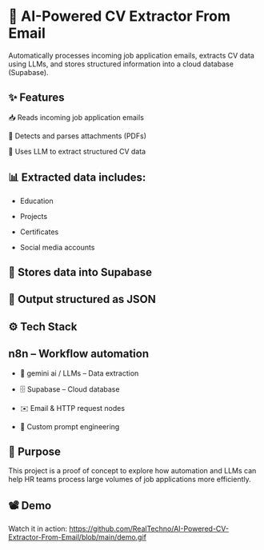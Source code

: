 # 🚀 AI-Powered CV Extractor From Email
Automatically processes incoming job application emails, extracts CV data using LLMs, and stores structured information into a cloud database (Supabase).

## ✨ Features
📥 Reads incoming job application emails

📎 Detects and parses attachments (PDFs)

🤖 Uses LLM to extract structured CV data

## 📊 Extracted data includes:

- Education

- Projects

- Certificates

- Social media accounts

## 💾 Stores data into Supabase

## 📂 Output structured as JSON

## ⚙️ Tech Stack
## n8n – Workflow automation

- 🤖 gemini ai / LLMs – Data extraction

- 🗄️ Supabase – Cloud database

- ✉️ Email & HTTP request nodes

- 🎯 Custom prompt engineering

## 🎯 Purpose
This project is a proof of concept to explore how automation and LLMs can help HR teams process large volumes of job applications more efficiently.

## 📽️ Demo
Watch it in action:
https://github.com/RealTechno/AI-Powered-CV-Extractor-From-Email/blob/main/demo.gif
